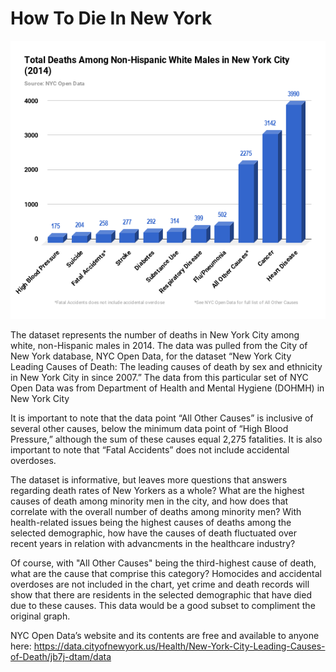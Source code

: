 # How To Die In New York
![NewYorkchart](https://github.com/kevinschmidt2018/digitalframeworks/blob/master/NewYorkchart.png)

The dataset represents the number of deaths in New York City among white, non-Hispanic males in 2014. The data was pulled from the City of New York database, NYC Open Data, for the dataset “New York City Leading Causes of Death: The leading causes of death by sex and ethnicity in New York City in since 2007.” The data from this particular set of NYC Open Data was from Department of Health and Mental Hygiene (DOHMH) in New York City 

It is important to note that the data point “All Other Causes” is inclusive of several other causes, below the minimum data point of “High Blood Pressure,” although the sum of these causes equal 2,275 fatalities. It is also important to note that “Fatal Accidents” does not include accidental overdoses. 

The dataset is informative, but leaves more questions that answers regarding death rates of New Yorkers as a whole? What are the highest causes of death among minority men in the city, and how does that correlate with the overall number of deaths among minority men? With health-related issues being the highest causes of deaths among the selected demographic, how have the causes of death fluctuated over recent years in relation with advancments in the healthcare industry? 

Of course, with "All Other Causes" being the third-highest cause of death, what are the cause that comprise this category?  Homocides and accidental overdoses are not included in the chart, yet crime and death records will show that there are residents in the selected demographic that have died due to these causes. This data would be a good subset to compliment the original graph. 

NYC Open Data’s website and its contents are free and available to anyone here: https://data.cityofnewyork.us/Health/New-York-City-Leading-Causes-of-Death/jb7j-dtam/data



